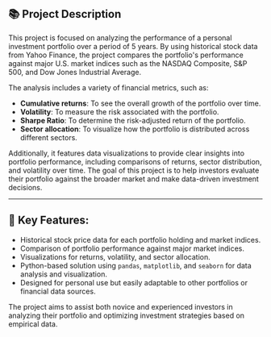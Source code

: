 ## 📚 Project Description

This project is focused on analyzing the performance of a personal investment portfolio over a period of 5 years. By using historical stock data from Yahoo Finance, the project compares the portfolio's performance against major U.S. market indices such as the NASDAQ Composite, S&P 500, and Dow Jones Industrial Average.

The analysis includes a variety of financial metrics, such as:
- **Cumulative returns**: To see the overall growth of the portfolio over time.
- **Volatility**: To measure the risk associated with the portfolio.
- **Sharpe Ratio**: To determine the risk-adjusted return of the portfolio.
- **Sector allocation**: To visualize how the portfolio is distributed across different sectors.

Additionally, it features data visualizations to provide clear insights into portfolio performance, including comparisons of returns, sector distribution, and volatility over time. The goal of this project is to help investors evaluate their portfolio against the broader market and make data-driven investment decisions.

---

## 🔑 Key Features:
- Historical stock price data for each portfolio holding and market indices.
- Comparison of portfolio performance against major market indices.
- Visualizations for returns, volatility, and sector allocation.
- Python-based solution using `pandas`, `matplotlib`, and `seaborn` for data analysis and visualization.
- Designed for personal use but easily adaptable to other portfolios or financial data sources.

The project aims to assist both novice and experienced investors in analyzing their portfolio and optimizing investment strategies based on empirical data.
